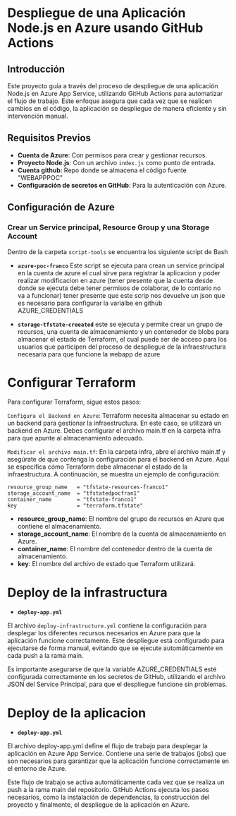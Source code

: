# Despliegue de una Aplicación Node.js en Azure usando GitHub Actions

## Introducción

Este proyecto guía a través del proceso de despliegue de una aplicación Node.js en Azure App Service, utilizando GitHub Actions para automatizar el flujo de trabajo. Este enfoque asegura que cada vez que se realicen cambios en el código, la aplicación se despliegue de manera eficiente y sin intervención manual.

## Requisitos Previos

- **Cuenta de Azure**: Con permisos para crear y gestionar recursos.
- **Proyecto Node.js**: Con un archivo `index.js` como punto de entrada.
- **Cuenta github**: Repo donde se almacena el código fuente "WEBAPPPOC"
- **Configuración de secretos en GitHub**: Para la autenticación con Azure.

## Configuración de Azure

### Crear un Service principal, Resource Group y una Storage Account

Dentro de la carpeta `script-tools` se encuentra los siguiente script de Bash 

- **`azure-poc-franco`** Este script se ejecuta para crean un service principal en la cuenta de azure el cual sirve para registrar la aplicacion y poder realizar modificacion en azure (tener presente que la cuenta desde donde se ejecuta debe tener permisos de colaborar, de lo contario no va a funcionar) 
tener presente que este scrip nos devuelve un json que es necesario para configurar la varialbe en github AZURE_CREDENTIALS

- **`storage-tfstate-creeated`** este se ejecuta y permite crear un grupo de recursos, una cuenta de almacenamiento y un contenedor de blobs para almacenar el estado de Terraform, el cual puede ser de acceso para los usuarios que participen del proceso de despliegue de la infraestructura necesaria para que funcione la webapp de azure


# Configurar Terraform
Para configurar Terraform, sigue estos pasos:

`Configura el Backend en Azure`: Terraform necesita almacenar su estado en un backend para gestionar la infraestructura. En este caso, se utilizará un backend en Azure. Debes configurar el archivo main.tf en la carpeta infra para que apunte al almacenamiento adecuado.

`Modificar el archivo main.tf`: En la carpeta infra, abre el archivo main.tf y asegúrate de que contenga la configuración para el backend en Azure. Aquí se especifica cómo Terraform debe almacenar el estado de la infraestructura. A continuación, se muestra un ejemplo de configuración:

    resource_group_name   = "tfstate-resources-franco1"
    storage_account_name  = "tfstatedpocfran1"
    container_name        = "tfstate-franco1"
    key                   = "terraform.tfstate"

- **resource_group_name**: El nombre del grupo de recursos en Azure que contiene el almacenamiento.
- **storage_account_name**: El nombre de la cuenta de almacenamiento en Azure.
- **container_name**: El nombre del contenedor dentro de la cuenta de almacenamiento.
- **key**: El nombre del archivo de estado que Terraform utilizará.
# Deploy de la infrastructura

- **`deploy-app.yml`** 

El archivo `deploy-infrastructure.yml` contiene la configuración para desplegar los diferentes recursos necesarios en Azure para que la aplicación funcione correctamente. Este despliegue está configurado para ejecutarse de forma manual, evitando que se ejecute automáticamente en cada push a la rama main.

Es importante asegurarse de que la variable AZURE_CREDENTIALS esté configurada correctamente en los secretos de GitHub, utilizando el archivo JSON del Service Principal, para que el despliegue funcione sin problemas.


# Deploy de la aplicacion

- **`deploy-app.yml`** 

El archivo deploy-app.yml define el flujo de trabajo para desplegar la aplicación en Azure App Service. Contiene una serie de trabajos (jobs) que son necesarios para garantizar que la aplicación funcione correctamente en el entorno de Azure.

Este flujo de trabajo se activa automáticamente cada vez que se realiza un push a la rama main del repositorio. GitHub Actions ejecuta los pasos necesarios, como la instalación de dependencias, la construcción del proyecto y finalmente, el despliegue de la aplicación en Azure.











